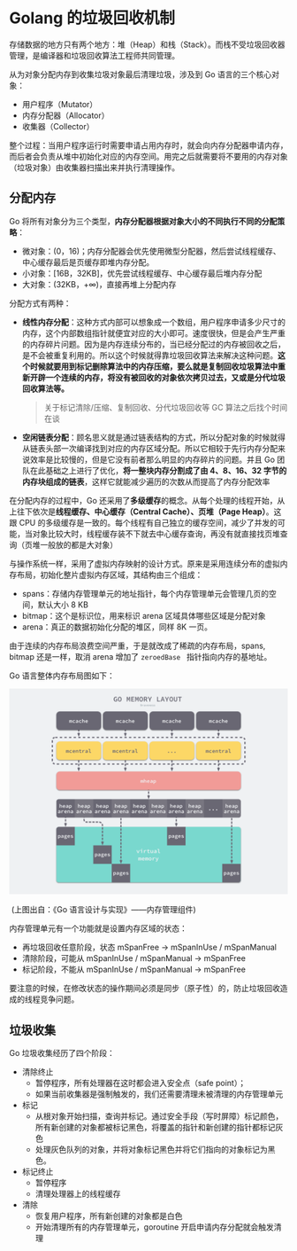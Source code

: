 # Golang 的垃圾回收机制

存储数据的地方只有两个地方：堆（Heap）和栈（Stack）。而栈不受垃圾回收器管理，是编译器和垃圾回收算法工程师共同管理。

从为对象分配内存到收集垃圾对象最后清理垃圾，涉及到 Go 语言的三个核心对象：

- 用户程序（Mutator）
- 内存分配器（Allocator）
- 收集器（Collector）

整个过程：当用户程序运行时需要申请占用内存时，就会向内存分配器申请内存，而后者会负责从堆中初始化对应的内存空间。用完之后就需要将不要用的内存对象（垃圾对象）由收集器扫描出来并执行清理操作。

## 分配内存

Go 将所有对象分为三个类型，**内存分配器根据对象大小的不同执行不同的分配策略**：

- 微对象：(0，16)；内存分配器会优先使用微型分配器，然后尝试线程缓存、中心缓存最后是页缓存即堆内存分配。
- 小对象：[16B，32KB]，优先尝试线程缓存、中心缓存最后堆内存分配
- 大对象：(32KB，+∞)，直接再堆上分配内存

分配方式有两种：

- **线性内存分配**：这种方式内部可以想象成一个数组，用户程序申请多少尺寸的内存，这个内部数组指针就便宜对应的大小即可。速度很快，但是会产生严重的内存碎片问题。因为是内存连续分布的，当已经分配过的内存被回收之后，是不会被重复利用的。所以这个时候就得靠垃圾回收算法来解决这种问题。**这个时候就要用到标记删除算法中的内存压缩，要么就是复制回收垃圾算法中重新开辟一个连续的内存，将没有被回收的对象依次拷贝过去，又或是分代垃圾回收算法等。**

  > 关于标记清除/压缩、复制回收、分代垃圾回收等 GC 算法之后找个时间在谈

- **空闲链表分配**：顾名思义就是通过链表结构的方式，所以分配对象的时候就得从链表头部一次编译找到对应的内存区域分配。所以它相较于先行内存分配来说效率是比较慢的，但是它没有前者那么明显的内存碎片的问题。并且 Go 团队在此基础之上进行了优化，**将一整块内存分割成了由 4、8、16、32 字节的内存块组成的链表**，这样它就能减少遍历的次数从而提高了内存分配效率

在分配内存的过程中，Go 还采用了**多级缓存**的概念。从每个处理的线程开始，从上往下依次是**线程缓存、中心缓存（Central Cache）、页堆（Page Heap）**。这跟 CPU 的多级缓存是一致的。每个线程有自己独立的缓存空间，减少了并发的可能，当对象比较大时，线程缓存装不下就去中心缓存查询，再没有就直接找页堆查询（页堆一般放的都是大对象）

与操作系统一样，采用了虚拟内存映射的设计方式。原来是采用连续分布的虚拟内存布局，初始化整片虚拟内存区域，其结构由三个组成：

- spans：存储内存管理单元的地址指针，每个内存管理单元会管理几页的空间，默认大小 8 KB
- bitmap：这个是标识位，用来标识 arena 区域具体哪些区域是分配对象
- arena：真正的数据初始化分配的堆区，同样 8K 一页。

由于连续的内存布局浪费空间严重，于是就改成了稀疏的内存布局，spans, bitmap 还是一样，取消 arena 增加了 `zeroedBase ` 指针指向内存的基地址。

Go 语言整体内存布局图如下：

![](./asserts/go-memory-layout.png)

​																					(上图出自：《Go 语言设计与实现》——内存管理组件)

内存管理单元有一个功能就是设置内存区域的状态：

- 再垃圾回收任意阶段，状态 mSpanFree -> mSpanInUse / mSpanManual
- 清除阶段，可能从 mSpanInUse / mSpanManual -> mSpanFree
- 标记阶段，不能从 mSpanInUse / mSpanManual -> mSpanFree

要注意的时候，在修改状态的操作期间必须是同步（原子性）的，防止垃圾回收造成的线程竞争问题。

## 垃圾收集

Go 垃圾收集经历了四个阶段：

- 清除终止
  - 暂停程序，所有处理器在这时都会进入安全点（safe point）；
  - 如果当前收集器是强制触发的，我们还需要清理未被清理的内存管理单元
- 标记
  - 从根对象开始扫描，查询并标记。通过安全手段（写时屏障）标记颜色，所有新创建的对象都被标记黑色，将覆盖的指针和新创建的指针都标记灰色
  - 处理灰色队列的对象，并将对象标记黑色并将它们指向的对象标记为黑色。
- 标记终止
  - 暂停程序
  - 清理处理器上的线程缓存
- 清除
  - 恢复用户程序，所有新创建的对象都是白色
  - 开始清理所有的内存管理单元，goroutine 开启申请内存分配就会触发清理